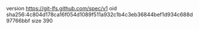 version https://git-lfs.github.com/spec/v1
oid sha256:4c804d178ca16f054d1089f511a932c1b4c3eb36844bef1d934c688d97766bbf
size 390
